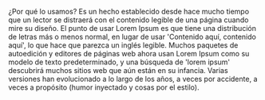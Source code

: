 ¿Por qué lo usamos?
Es un hecho establecido desde hace mucho tiempo que un lector se distraerá
 con el contenido legible de una página cuando mire su diseño. El punto de
usar Lorem Ipsum es que tiene una distribución de letras más o menos normal, en lugar de usar 'Contenido aquí, contenido aquí', lo que hace que parezca un inglés legible. Muchos paquetes de autoedición y editores de páginas web ahora usan Lorem Ipsum como su modelo de texto predeterminado, y una búsqueda de 'lorem ipsum' descubrirá muchos sitios web que aún están en su infancia. Varias versiones han evolucionado a lo largo de los años, a veces por accidente, a veces a propósito (humor inyectado y cosas por el estilo).
